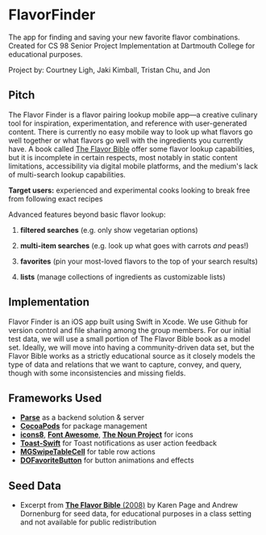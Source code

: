 # FlavorFinder
The app for finding and saving your new favorite flavor combinations. Created for CS 98 Senior Project Implementation at Dartmouth College for educational purposes.

Project by: Courtney Ligh, Jaki Kimball, Tristan Chu, and Jon

## Pitch
The Flavor Finder is a flavor pairing lookup mobile app—a creative culinary tool for inspiration, experimentation, and reference with user-generated content. There is currently no easy mobile way to look up what flavors go well together or what flavors go well with the ingredients you currently have. A book called [The Flavor Bible](http://www.amazon.com/The-Flavor-Bible-Creativity-Imaginative/dp/0316118400) offer some flavor lookup capabilities, but it is incomplete in certain respects, most notably in static content limitations, accessibility via digital mobile platforms, and the medium's lack of multi-search lookup capabilities.

**Target users:** experienced and experimental cooks looking to break free from following exact recipes

Advanced features beyond basic flavor lookup:

1. **filtered searches** (e.g. only show vegetarian options)
	
2. **multi-item searches** (e.g. look up what goes with carrots *and* peas!)

3. **favorites** (pin your most-loved flavors to the top of your search results)

4. **lists** (manage collections of ingredients as customizable lists)

## Implementation
Flavor Finder is an iOS app built using Swift in Xcode. We use Github for version control and file sharing among the group members. For our initial test data, we will use a small portion of The Flavor Bible book as a model set. Ideally, we will move into having a community-driven data set, but the Flavor Bible works as a strictly educational source as it closely models the type of data and relations that we want to capture, convey, and query, though with some inconsistencies and missing fields.

## Frameworks Used
* [**Parse**](https://www.parse.com/?) as a backend solution & server
* [**CocoaPods**](https://cocoapods.org/) for package management
* [**icons8**](https://icons8.com/), [**Font Awesome**](http://fontawesome.io), [**The Noun Project**](https://thenounproject.com/) for icons
* [**Toast-Swift**](https://github.com/scalessec/Toast-Swift) for Toast notifications as user action feedback
* [**MGSwipeTableCell**](https://github.com/MortimerGoro/MGSwipeTableCell) for table row actions
* [**DOFavoriteButton**](https://github.com/okmr-d/DOFavoriteButton) for button animations and effects

## Seed Data
* Excerpt from [**The Flavor Bible** (2008)](http://www.amazon.com/Flavor-Bible-Essential-Creativity-Imaginative/dp/0316118400/) by Karen Page and Andrew Dornenburg for seed data, for educational purposes in a class setting and not available for public redistribution
